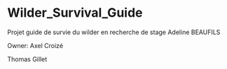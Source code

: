 # Wilder_Survival_Guide
Projet guide de survie du wilder en recherche de stage
Adeline BEAUFILS

Owner: Axel Croizé

Thomas Gillet


